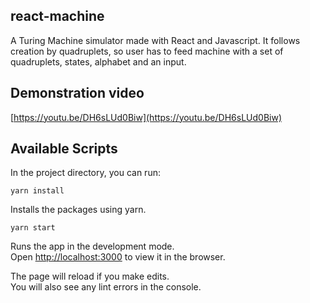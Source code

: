 ## react-machine

A Turing Machine simulator made with React and Javascript. It follows creation by quadruplets, so user has to feed
machine with a set of quadruplets, states, alphabet and an input.

## Demonstration video
[https://youtu.be/DH6sLUd0Biw](https://youtu.be/DH6sLUd0Biw)


## Available Scripts

In the project directory, you can run:

`yarn install`

Installs the packages using yarn.

`yarn start`

Runs the app in the development mode.<br>
Open [http://localhost:3000](http://localhost:3000) to view it in the browser.

The page will reload if you make edits.<br>
You will also see any lint errors in the console.
